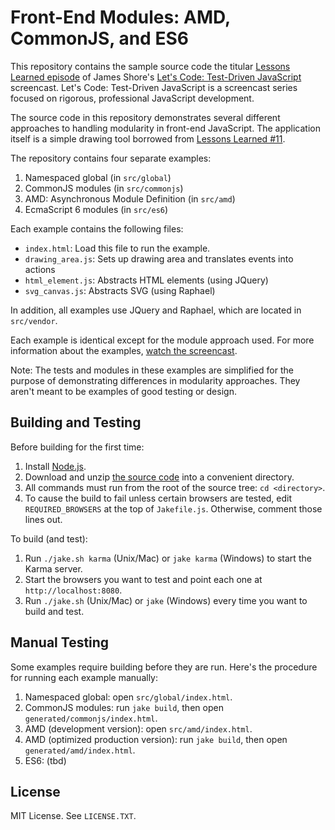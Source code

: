 Front-End Modules: AMD, CommonJS, and ES6
=============

This repository contains the sample source code the titular [Lessons Learned episode](http://www.letscodejavascript.com/v3/episodes/lessons_learned/14) of James Shore's [Let's Code: Test-Driven JavaScript](http://www.letscodejavascript.com) screencast. Let's Code: Test-Driven JavaScript is a screencast series focused on rigorous, professional JavaScript development.

The source code in this repository demonstrates several different approaches to handling modularity in front-end JavaScript. The application itself is a simple drawing tool borrowed from [Lessons Learned #11](http://www.letscodejavascript.com/v3/episodes/lessons_learned/11).

The repository contains four separate examples:

1. Namespaced global (in `src/global`)
2. CommonJS modules (in `src/commonjs`)
3. AMD: Asynchronous Module Definition (in `src/amd`)
4. EcmaScript 6 modules (in `src/es6`)

Each example contains the following files:

* `index.html`: Load this file to run the example.
* `drawing_area.js`: Sets up drawing area and translates events into actions
* `html_element.js`: Abstracts HTML elements (using JQuery)
* `svg_canvas.js`: Abstracts SVG (using Raphael)

In addition, all examples use JQuery and Raphael, which are located in `src/vendor`.

Each example is identical except for the module approach used. For more information about the examples, [watch the screencast](http://www.letscodejavascript.com/v3/episodes/lessons_learned/14).

Note: The tests and modules in these examples are simplified for the purpose of demonstrating differences in modularity approaches. They aren't meant to be examples of good testing or design.


Building and Testing
--------------------

Before building for the first time:

1. Install [Node.js](http://nodejs.org/download/).
2. Download and unzip [the source code](https://github.com/jamesshore/ll14_front_end_modules/archive/master.zip) into a convenient directory.
3. All commands must run from the root of the source tree: `cd <directory>`.
4. To cause the build to fail unless certain browsers are tested, edit `REQUIRED_BROWSERS` at the top of `Jakefile.js`. Otherwise, comment those lines out.

To build (and test):

1. Run `./jake.sh karma` (Unix/Mac) or `jake karma` (Windows) to start the Karma server.
2. Start the browsers you want to test and point each one at `http://localhost:8080`.
3. Run `./jake.sh` (Unix/Mac) or `jake` (Windows) every time you want to build and test.


Manual Testing
--------------

Some examples require building before they are run. Here's the procedure for running each example manually:

1. Namespaced global: open `src/global/index.html`.
2. CommonJS modules: run `jake build`, then open `generated/commonjs/index.html`.
3. AMD (development version): open `src/amd/index.html`.
4. AMD (optimized production version): run `jake build`, then open `generated/amd/index.html`.
4. ES6: (tbd)


License
-------

MIT License. See `LICENSE.TXT`.